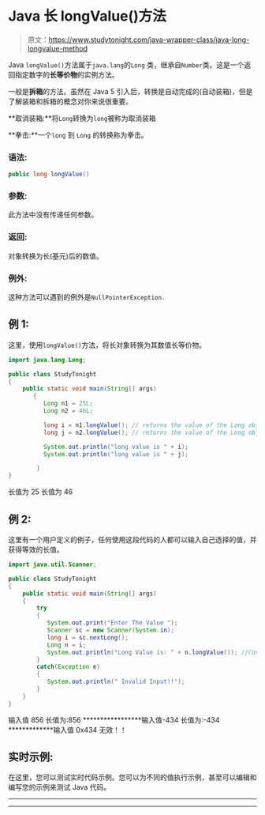 # Java 长 longValue()方法

> 原文：<https://www.studytonight.com/java-wrapper-class/java-long-longvalue-method>

Java `longValue()`方法属于`java.lang`的`Long` 类，继承自`Number`类。这是一个返回指定数字的**长等价物**的实例方法。

一般是**拆箱**的方法。虽然在 Java 5 引入后，转换是自动完成的(自动装箱)，但是了解装箱和拆箱的概念对你来说很重要。

**取消装箱:**将`Long`转换为`long`被称为取消装箱

**拳击:**一个`long` 到 `Long` 的转换称为拳击。

### 语法:

```java
public long longValue() 
```

### 参数:

此方法中没有传递任何参数。

### 返回:

对象转换为长(基元)后的数值。

### 例外:

这种方法可以遇到的例外是`NullPointerException.`

## 例 1:

这里，使用`longValue()`方法，将长对象转换为其数值长等价物。

```java
import java.lang.Long;

public class StudyTonight 
{  
    public static void main(String[] args) 
       {                  
          Long n1 = 25L;  
          Long n2 = 46L;

          long i = n1.longValue(); // returns the value of the Long object n1 as a long
          long j = n2.longValue(); // returns the value of the Long object n2 as a long

          System.out.println("long value is " + i);  
          System.out.println("long value is " + j); 

        }  
}
```

长值为 25
长值为 46

## 例 2:

这里有一个用户定义的例子，任何使用这段代码的人都可以输入自己选择的值，并获得等效的长值。

```java
import java.util.Scanner;  

public class StudyTonight
{  
    public static void main(String[] args)
    {                  
        try
        {
           System.out.print("Enter The Value ");  
           Scanner sc = new Scanner(System.in);  
           long i = sc.nextLong();  
           Long n = i; 
           System.out.println("Long Value is: " + n.longValue()); //Converting the Long object into long  
        }
        catch(Exception e)
        {
           System.out.println(" Invalid Input!!");
        }
    }
}
```

输入值 856
长值为:856
*****************输入值-434
长值为:-434
*************输入值 0x434
无效！！

## 实时示例:

在这里，您可以测试实时代码示例。您可以为不同的值执行示例，甚至可以编辑和编写您的示例来测试 Java 代码。

* * *

* * *